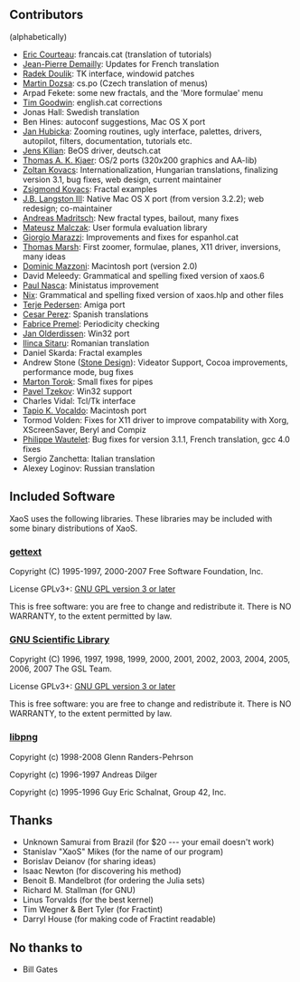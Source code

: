 ## Contributors

(alphabetically)

- [Eric Courteau](mailto:ecourteau@cplus.fr): francais.cat (translation of tutorials)
- [Jean-Pierre Demailly](mailto:Jean-Pierre.Demailly@ujf-grenoble.fr): Updates for French translation
- [Radek Doulik](mailto:rodo@atrey.karlin.mff.cuni.cz): TK interface, windowid patches
- [Martin Dozsa](mailto:madsoft@centrum.cz): cs.po (Czech translation of menus)
- Arpad Fekete: some new fractals, and the 'More formulae' menu
- [Tim Goodwin](mailto:tgoodwin@cygnus.co.uk): english.cat corrections
- Jonas Hall: Swedish translation
- Ben Hines: autoconf suggestions, Mac OS X port
- [Jan Hubicka](mailto:jh@ucw.cz): Zooming routines, ugly interface, palettes, drivers, autopilot, filters, documentation, tutorials etc.
- [Jens Kilian](mailto:jjk@acm.org): BeOS driver, deutsch.cat
- [Thomas A. K. Kjaer](mailto:takjaer@imv.aau.dk): OS/2 ports (320x200 graphics and AA-lib)
- [Zoltan Kovacs](mailto:zoltan@geogebra.org): Internationalization, Hungarian translations, finalizing version 3.1, bug fixes, web design, current maintainer
- [Zsigmond Kovacs](mailto:kovzsi@gmail.com): Fractal examples
- [J.B. Langston III](mailto:jb-langston@austin.rr.com): Native Mac OS X port (from version 3.2.2); web redesign; co-maintainer
- [Andreas Madritsch](mailto:amadritsch@datacomm.ch): New fractal types, bailout, many fixes
- [Mateusz Malczak](mailto:xaos@malczak.info): User formula evaluation library
- [Giorgio Marazzi](mailto:gmarazzi@vtr.net): Improvements and fixes for espanhol.cat
- [Thomas Marsh](mailto:thomas.marsh2@gmail.com): First zoomer, formulae, planes, X11 driver, inversions, many ideas
- [Dominic Mazzoni](mailto:dmazzoni@cs.cmu.edu): Macintosh port (version 2.0)
- David Meleedy: Grammatical and spelling fixed version of xaos.6
- [Paul Nasca](mailto:zynaddsubfx@yahoo.com): Ministatus improvement
- [Nix](mailto:nix@esperi.demon.co.uk): Grammatical and spelling fixed version of xaos.hlp and other files
- [Terje Pedersen](mailto:terjepe@login.eunet.no): Amiga port
- [Cesar Perez](mailto:oroz@users.sourceforge.net): Spanish translations
- [Fabrice Premel](mailto:premelfa@etu.utc.fr): Periodicity checking
- [Jan Olderdissen](mailto:jan@olderdissen.com): Win32 port
- [Ilinca Sitaru](mailto:ilinca.sitaru@gmail.com): Romanian translation
- Daniel Skarda: Fractal examples
- Andrew Stone ([Stone Design](www.stone.com)): Videator Support, Cocoa improvements, performance mode, bug fixes
- [Marton Torok](mailto:marton.torok@gmail.com): Small fixes for pipes
- [Pavel Tzekov](mailto:paveltz@csoft.bg): Win32 support
- Charles Vidal: Tcl/Tk interface
- [Tapio K. Vocaldo](mailto:taps@rmx.com): Macintosh port
- Tormod Volden: Fixes for X11 driver to improve compatability with Xorg, XScreenSaver, Beryl and Compiz
- [Philippe Wautelet](mailto:p.wautelet@fractalzone.be): Bug fixes for version 3.1.1, French translation, gcc 4.0 fixes
- Sergio Zanchetta: Italian translation
- Alexey Loginov: Russian translation

## Included Software

XaoS uses the following libraries. These libraries may be included with some
binary distributions of XaoS.

### [gettext](http://www.gnu.org/software/gettext/)
Copyright (C) 1995-1997, 2000-2007 Free Software Foundation, Inc. 

License GPLv3+: [GNU GPL version 3 or later](http://gnu.org/licenses/gpl.html)

This is free software: you are free to change and redistribute it. 
There is NO WARRANTY, to the extent permitted by law.

### [GNU Scientific Library](http://www.gnu.org/software/gsl/)
Copyright (C) 1996, 1997, 1998, 1999, 2000, 2001, 2002, 2003, 2004, 2005, 2006, 2007 The GSL Team.

License GPLv3+: [GNU GPL version 3 or later](http://gnu.org/licenses/gpl.html)

This is free software: you are free to change and redistribute it. 
There is NO WARRANTY, to the extent permitted by law.

### [libpng](http://www.libpng.org/pub/png/libpng.html)

Copyright (c) 1998-2008 Glenn Randers-Pehrson 

Copyright (c) 1996-1997 Andreas Dilger

Copyright (c) 1995-1996 Guy Eric Schalnat, Group 42, Inc.

## Thanks

  * Unknown Samurai from Brazil (for $20 --- your email doesn't work)
  * Stanislav "XaoS" Mikes (for the name of our program)
  * Borislav Deianov (for sharing ideas)
  * Isaac Newton (for discovering his method)
  * Benoit B. Mandelbrot (for ordering the Julia sets)
  * Richard M. Stallman (for GNU)
  * Linus Torvalds (for the best kernel)
  * Tim Wegner & Bert Tyler (for Fractint)
  * Darryl House (for making code of Fractint readable)

## No thanks to

  * Bill Gates
